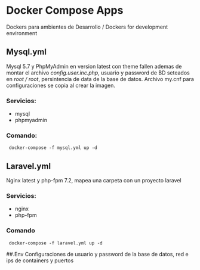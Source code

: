 # Docker Compose Apps
Dockers para ambientes de Desarrollo / Dockers for development environment

## Mysql.yml
Mysql 5.7 y PhpMyAdmin en version latest con theme fallen ademas de montar el archivo *config.user.inc.php*, usuario y password de BD seteados en *root / root*, persintencia de data de la base de datos. Archivo my.cnf para configuraciones se copia al crear la imagen.

### Servicios:
- mysql
- phpmyadmin

### Comando:
` docker-compose -f mysql.yml up -d`

## Laravel.yml
Nginx latest y php-fpm 7.2, mapea una carpeta con un proyecto laravel

### Servicios:
- nginx
- php-fpm

### Comando
` docker-compose -f laravel.yml up -d`

##.Env
Configuraciones de usuario y password de la base de datos, red e ips de containers y puertos
